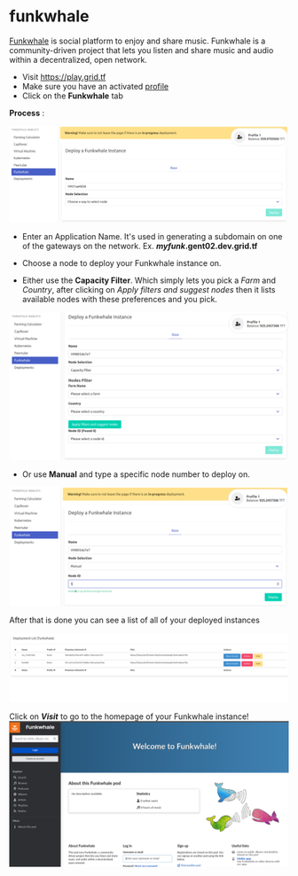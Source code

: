 # funkwhale

[Funkwhale](https://funkwhale.audio/) is social platform to enjoy and share music.
Funkwhale is a community-driven project that lets you listen and share music and audio within a decentralized, open network.


- Visit https://play.grid.tf
- Make sure you have an activated [profile](weblets_profile_manager) 
- Click on the **Funkwhale** tab

__Process__ : 

![](img/funkwhale4.png)

- Enter an Application Name. It's used in generating a subdomain on one of the gateways on the network. Ex. ***myfunk*.gent02.dev.grid.tf**
- Choose a node to deploy your Funkwhale instance on.
    
- Either use the **Capacity Filter**. Which simply lets you pick a *Farm* and *Country*, after clicking on *Apply filters and suggest nodes* then it lists available nodes with these preferences and you pick. 

![](img/funkwhale5.png)   
    
- Or use **Manual** and type a specific node number to deploy on.

![](img/funkwhale6.png)  

After that is done you can see a list of all of your deployed instances

![](img/funkwhale2.png)

Click on ***Visit*** to go to the homepage of your Funkwhale instance!
![](img/funkwhale3.png)